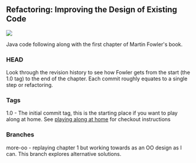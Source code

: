 ## Refactoring: Improving the Design of Existing Code

![](https://img.youtube.com/vi/-lkiccO8h6w/0.jpg)

Java code following along with the first chapter of Martin Fowler's book. 

### HEAD
Look through the revision history to see how Fowler gets from the start (the 1.0 tag) to the end of the chapter. Each commit roughly equates to a single step or refactoring.

### Tags
1.0 - The initial commit tag, this is the starting place if you want to play along at home. 
See [playing along at home](/play_along.md) for checkout instructions

### Branches
more-oo - replaying chapter 1 but working towards as an OO design as I can. This branch explores alternative solutions. 
